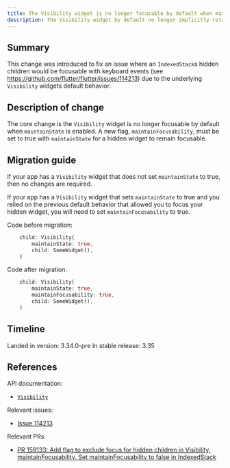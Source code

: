 ```yaml
---
title: The Visibility widget is no longer focusable by default when maintainState is enabled.
description: The Visibility widget by default no longer implicitly retains focusability for its child when maintainState is enabled.
---
```


## Summary
This change was introduced to fix an issue
where an `IndexedStack`s hidden children would be focusable with keyboard events
(see https://github.com/flutter/flutter/issues/114213)
due to the underlying `Visibility` widgets default behavior.

## Description of change
The core change is the `Visibility` widget is no longer focusable by default
when `maintainState` is enabled.
A new flag, `maintainFocusability`, must be set to true with `maintainState`
for a hidden widget to remain focusable.

## Migration guide
If your app has a `Visibility` widget that does not set `maintainState` to true, 
then no changes are required.

If your app has a `Visibility` widget that sets `maintainState` to true
and you relied on the previous default behavior 
that allowed you to focus your hidden widget,
you will need to set `maintainFocusability` to true.

Code before migration:

```dart
    child: Visibility(
        maintainState: true,
        child: SomeWidget(),
    )
```

Code after migration:

```dart
    child: Visibility(
        maintainState: true,
        maintainFocusability: true,
        child: SomeWidget(),
    )
```

## Timeline

Landed in version: 3.34.0-pre
In stable release: 3.35

## References

API documentation:

* [`Visibility`]({{site.api}}/flutter/widgets/Visibility-class.html)

Relevant issues:

* [Issue 114213]({{site.repo.flutter}}/issues/114213)

Relevant PRs:

* [PR 159133: Add flag to exclude focus for hidden children in Visibility, maintainFocusability. Set maintainFocusability to false in IndexedStack]({{site.github}}/flutter/pull/159133)
